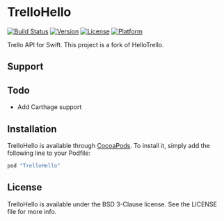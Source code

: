 # TrelloHello

[![Build Status](https://travis-ci.org/d53dave/TrelloHello.svg?branch=master)](https://travis-ci.org/d53dave/TrelloHello)
[![Version](https://img.shields.io/cocoapods/v/TrelloHello.svg?style=flat)](http://cocoapods.org/pods/TrelloHello)
[![License](https://img.shields.io/cocoapods/l/TrelloHello.svg?style=flat)](http://cocoapods.org/pods/TrelloHello)
[![Platform](https://img.shields.io/cocoapods/p/TrelloHello.svg?style=flat)](http://cocoapods.org/pods/TrelloHello)

Trello API for Swift. This project is a fork of HelloTrello.

## Support

## Todo

- Add Carthage support

## Installation

TrelloHello is available through [CocoaPods](http://cocoapods.org). To install
it, simply add the following line to your Podfile:

```ruby
pod "TrelloHello"
```

## License

TrelloHello is available under the BSD 3-Clause license. See the LICENSE file for more info.
